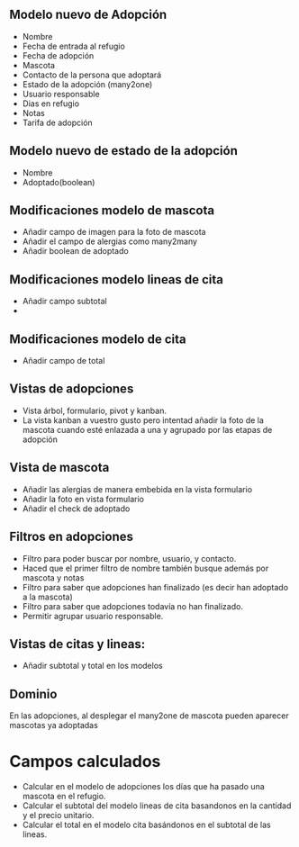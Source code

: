 
## Modelo nuevo de Adopción
* Nombre
* Fecha de entrada al refugio
* Fecha de adopción
* Mascota
* Contacto de la persona que adoptará
* Estado de la adopción (many2one)
* Usuario responsable
* Dias en refugio
* Notas
* Tarifa de adopción

## Modelo nuevo de estado de la adopción
* Nombre
* Adoptado(boolean)

## Modificaciones modelo de mascota
* Añadir campo de imagen para la foto de mascota
* Añadir el campo de alergias como many2many
* Añadir boolean de adoptado

## Modificaciones modelo lineas de cita
* Añadir campo subtotal
* 
## Modificaciones modelo de cita
* Añadir campo de total

## Vistas de adopciones
* Vista árbol, formulario, pivot y kanban.
* La vista kanban a vuestro gusto pero intentad añadir la foto de la mascota cuando esté enlazada a una y agrupado por las etapas de adopción

## Vista de mascota
* Añadir las alergias de manera embebida en la vista formulario
* Añadir la foto en vista formulario
* Añadir el check de adoptado

## Filtros en adopciones
* Filtro para poder buscar por nombre, usuario, y contacto.
* Haced que el primer filtro de nombre también busque además por mascota y notas
* Filtro para saber que adopciones han finalizado (es decir han adoptado a la mascota)
* Filtro para saber que adopciones todavía no han finalizado.
* Permitir agrupar usuario responsable.

## Vistas de citas y lineas:
* Añadir subtotal y total en los modelos

## Dominio
En las adopciones, al desplegar el many2one de mascota pueden aparecer mascotas ya adoptadas


# Campos calculados
* Calcular en el modelo de adopciones los días que ha pasado una mascota en el refugio.
* Calcular el subtotal del modelo lineas de cita basandonos en la cantidad y el precio unitario.
* Calcular el total en el modelo cita basándonos en el subtotal de las lineas.
